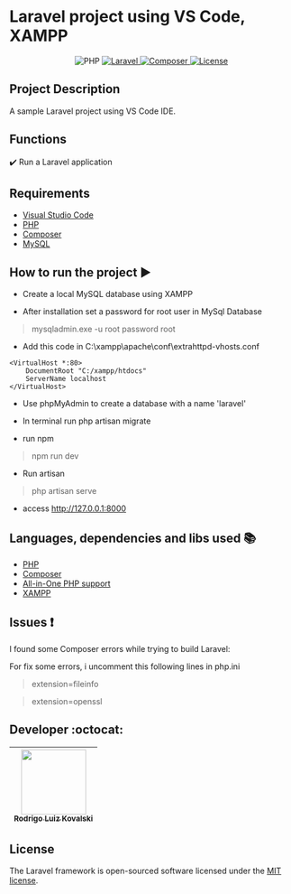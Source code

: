<h1>Laravel project using VS Code, XAMPP</h1> 

<p align="center">
<img src="https://img.shields.io/badge/PHP-8.2.12-green?style=flat" alt="PHP" />
<a href="https://packagist.org/packages/laravel/framework">
<img src="https://img.shields.io/badge/Laravel-10.10-green?style=flat" alt="Laravel" />
<img src="https://img.shields.io/badge/Composer-2.6.5-green?style=flat" alt="Composer" />
<a href="https://packagist.org/packages/laravel/framework"><img src="https://img.shields.io/packagist/l/laravel/framework" alt="License"></a>
</p>



## Project Description 

<p align="justify">
  A sample Laravel project using VS Code IDE. 
</p>

## Functions

:heavy_check_mark: Run a Laravel application

## Requirements

- [Visual Studio Code](https://code.visualstudio.com/download)
- [PHP](https://www.php.net/)
- [Composer](https://getcomposer.org/download/)
- [MySQL](https://www.mysql.com/)

## How to run the project :arrow_forward:

- Create a local MySQL database using XAMPP

- After installation set a password for root user in MySql Database
> mysqladmin.exe -u root password root

- Add this code in C:\xampp\apache\conf\extrahttpd-vhosts.conf

```script
<VirtualHost *:80>
    DocumentRoot "C:/xampp/htdocs"
    ServerName localhost
</VirtualHost>
```

- Use phpMyAdmin to create a database with a name 'laravel'

- In terminal run php artisan migrate

- run npm

> npm run dev

- Run artisan

> php artisan serve

- access http://127.0.0.1:8000


## Languages, dependencies and libs used :books:

- [PHP](https://www.php.net/)
- [Composer](https://getcomposer.org/download/)
- [All-in-One PHP support](https://marketplace.visualstudio.com/items?itemName=DEVSENSE.phptools-vscode)
- [XAMPP](https://www.apachefriends.org/pt_br/index.html)

## Issues :exclamation:

I found some Composer errors while trying to build Laravel:

For fix some errors, i uncomment this following lines in php.ini

> extension=fileinfo

> extension=openssl


## Developer :octocat:

| [<img src="https://avatars.githubusercontent.com/u/26410295?v=4" width=115><br><sub>Rodrigo Luiz Kovalski</sub>](https://github.com/rodrigolk22) |
| :---: |


## License

The Laravel framework is open-sourced software licensed under the [MIT license](https://opensource.org/licenses/MIT).
